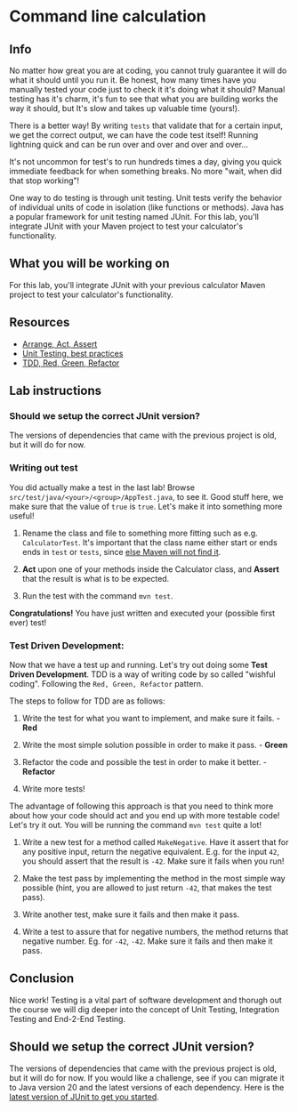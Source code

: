 # Command line calculation

## Info

No matter how great you are at coding, you cannot truly guarantee it will do what it should until you run it. Be honest, how many times have you manually tested your code just to check it it's doing what it should? Manual testing has it's charm, it's fun to see that what you are building works the way it should, but It's slow and takes up valuable time (yours!).

There is a better way! By writing `tests` that validate that for a certain input, we get the correct output, we can have the code test itself! Running lightning quick and can be run over and over and over and over...

It's not uncommon for test's to run hundreds times a day, giving you quick immediate feedback for when something breaks. No more "wait, when did that stop working"! 

One way to do testing is through unit testing. Unit tests verify the behavior of individual units of code in isolation (like functions or methods). Java has a popular framework for unit testing named JUnit.
For this lab, you'll integrate JUnit with your Maven project to test your calculator's functionality.

## What you will be working on

For this lab, you'll integrate JUnit with your previous calculator Maven project to test your calculator's functionality.

## Resources

- [Arrange, Act, Assert](https://java-design-patterns.com/patterns/arrange-act-assert/)
- [Unit Testing, best practices](https://www.baeldung.com/java-unit-testing-best-practices)
- [TDD, Red, Green, Refactor](https://www.codecademy.com/article/tdd-red-green-refactor)

## Lab instructions

### Should we setup the correct JUnit version?

The versions of dependencies that came with the previous project is old, but it will do for now.

### Writing out test
 
You did actually make a test in the last lab! Browse `src/test/java/<your>/<group>/AppTest.java`, to see it. Good stuff here, we make sure that the value of `true` is `true`. Let's make it into something more useful!

1. Rename the class and file to something more fitting such as e.g. `CalculatorTest`. It's important that the class name either start or ends  ends in `test` or `tests`, since [else Maven will not find it](https://www.vogella.com/tutorials/JUnit/article.html#junit_namingconventions_maven).

1. **Act** upon one of your methods inside the Calculator class, and **Assert** that the result is what is to be expected.

1. Run the test with the command `mvn test`.

**Congratulations!** You have just written and executed your (possible first ever) test!

### Test Driven Development:

Now that we have a test up and running. Let's try out doing some **Test Driven Development**. TDD is a way of writing code by so called "wishful coding". Following the `Red, Green, Refactor` pattern.

The steps to follow for TDD are as follows:

1. Write the test for what you want to implement, and make sure it fails.  - **Red**

1. Write the most simple solution possible in order to make it pass. - **Green**

1. Refactor the code and possible the test in order to make it better. - **Refactor**

1. Write more tests!

The advantage of following this approach is that you need to think more about how your code should act and you end up with more testable code! Let's try it out. You will be running the command `mvn test` quite a lot!

1. Write a new test for a method called `MakeNegative`. Have it assert that for any positive input, return the negative equivalent. E.g. for the input `42`, you should assert that the result is `-42`. Make sure it fails when you run!

1. Make the test pass by implementing the method in the most simple way possible (hint, you are allowed to just return `-42`, that makes the test pass).

1. Write another test, make sure it fails and then make it pass.

1. Write a test to assure that for negative numbers, the method returns that negative number. Eg. for `-42`, `-42`. Make sure it fails and then make it pass.

## Conclusion

Nice work! Testing is a vital part of software development and thorugh out the course we will dig deeper into the concept of Unit Testing, Integration Testing and End-2-End Testing.


## Should we setup the correct JUnit version?

The versions of dependencies that came with the previous project is old, but it will do for now. If you would like a challenge, see if you can migrate it to Java version 20 and the latest versions of each dependency. Here is the [latest version of JUnit to get you started](https://mvnrepository.com/artifact/org.junit.jupiter/junit-jupiter-api/5.10.0).